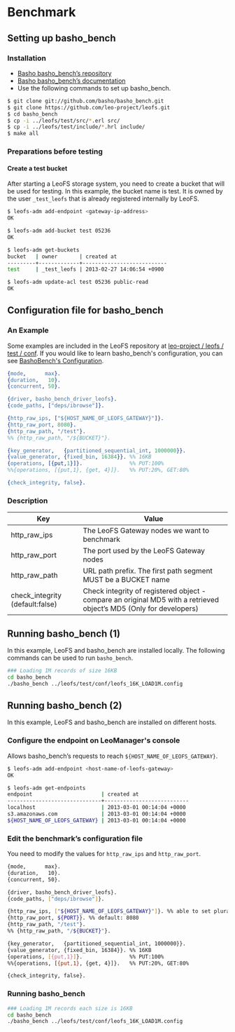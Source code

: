 # Benchmark
## Setting up basho_bench
### Installation

* [Basho basho_bench’s repository](https://github.com/basho/basho_bench)
* [Basho basho_bench’s documentation](https://docs.basho.com/riak/kv/2.2.0/using/performance/benchmarking/)
* Use the following commands to set up basho_bench.


```bash
$ git clone git://github.com/basho/basho_bench.git
$ git clone https://github.com/leo-project/leofs.git
$ cd basho_bench
$ cp -i ../leofs/test/src/*.erl src/
$ cp -i ../leofs/test/include/*.hrl include/
$ make all
```

### Preparations before testing
#### Create a test bucket

After starting a LeoFS storage system, you need to create a bucket that will be used for testing. In this example, the bucket name is test. It is owned by the user `_test_leofs` that is already registered internally by LeoFS.

```bash
$ leofs-adm add-endpoint <gateway-ip-address>
OK

$ leofs-adm add-bucket test 05236
OK

$ leofs-adm get-buckets
bucket   | owner       | created at
---------+-------------+---------------------------
test     | _test_leofs | 2013-02-27 14:06:54 +0900

$ leofs-adm update-acl test 05236 public-read
OK
```

## Configuration file for basho_bench
### An Example

Some examples are included in the LeoFS repository at [leo-project / leofs / test / conf](https://github.com/leo-project/leofs/tree/master/test/conf). If you would like to learn basho_bench's configuration, you can see [BashoBench's Configuration](https://docs.basho.com/riak/kv/2.2.0/using/performance/benchmarking/#configuration).

```erlang
{mode,      max}.
{duration,   10}.
{concurrent, 50}.

{driver, basho_bench_driver_leofs}.
{code_paths, ["deps/ibrowse"]}.

{http_raw_ips, ["${HOST_NAME_OF_LEOFS_GATEWAY}"]}.
{http_raw_port, 8080}.
{http_raw_path, "/test"}.
%% {http_raw_path, "/${BUCKET}"}.

{key_generator,   {partitioned_sequential_int, 1000000}}.
{value_generator, {fixed_bin, 16384}}. %% 16KB
{operations, [{put,1}]}.               %% PUT:100%
%%{operations, [{put,1}, {get, 4}]}.   %% PUT:20%, GET:80%

{check_integrity, false}.
```

### Description

| Key                              | Value |
|----------------------------------|------------------------------------------------|
| http_raw_ips                     | The LeoFS Gateway nodes we want to benchmark   |
| http_raw_port                    | The port used by the LeoFS Gateway nodes       |
| http_raw_path                    | URL path prefix. The first path segment MUST be a BUCKET name |
| check_integrity (default:false)  | Check integrity of registered object - compare an original MD5 with a retrieved object’s MD5 (Only for developers)|


## Running basho_bench (1)

In this example, LeoFS and basho_bench are installed locally. The following commands can be used to run `basho_bench`.

```bash
### Loading 1M records of size 16KB
cd basho_bench
./basho_bench ../leofs/test/conf/leofs_16K_LOAD1M.config
```


## Running basho_bench (2)

In this example, LeoFS and basho_bench are installed on different hosts.

### Configure the endpoint on LeoManager's console

Allows basho_bench’s requests to reach `${HOST_NAME_OF_LEOFS_GATEWAY}`.

```bash
$ leofs-adm add-endpoint <host-name-of-leofs-gateway>
OK

$ leofs-adm get-endpoints
endpoint                      | created at
------------------------------+---------------------------
localhost                     | 2013-03-01 00:14:04 +0000
s3.amazonaws.com              | 2013-03-01 00:14:04 +0000
${HOST_NAME_OF_LEOFS_GATEWAY} | 2013-03-01 00:14:04 +0000
```


### Edit the benchmark’s configuration file

You need to modify the values for `http_raw_ips` and `http_raw_port`.

```bash
{mode,      max}.
{duration,   10}.
{concurrent, 50}.

{driver, basho_bench_driver_leofs}.
{code_paths, ["deps/ibrowse"]}.

{http_raw_ips, ["${HOST_NAME_OF_LEOFS_GATEWAY}"]}. %% able to set plural nodes
{http_raw_port, ${PORT}}. %% default: 8080
{http_raw_path, "/test"}.
%% {http_raw_path, "/${BUCKET}"}.

{key_generator,   {partitioned_sequential_int, 1000000}}.
{value_generator, {fixed_bin, 16384}}. %% 16KB
{operations, [{put,1}]}.               %% PUT:100%
%%{operations, [{put,1}, {get, 4}]}.   %% PUT:20%, GET:80%

{check_integrity, false}.
```

### Running basho_bench

```bash
### Loading 1M records each size is 16KB
cd basho_bench
./basho_bench ../leofs/test/conf/leofs_16K_LOAD1M.config
```